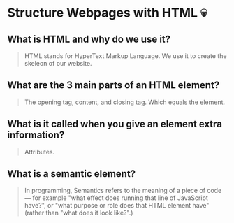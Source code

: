 # Structure Webpages with HTML 💀

## What is HTML and why do we use it?

> HTML stands for HyperText Markup Language. We use it to create the skeleon of our website.

## What are the 3 main parts of an HTML element?

> The opening tag, content, and closing tag. Which equals the element.

## What is it called when you give an element extra information?

> Attributes.

## What is a semantic element?

> In programming, Semantics refers to the meaning of a piece of code — for example "what effect does running that line of JavaScript have?", or "what purpose or role does that HTML element have" (rather than "what does it look like?".)